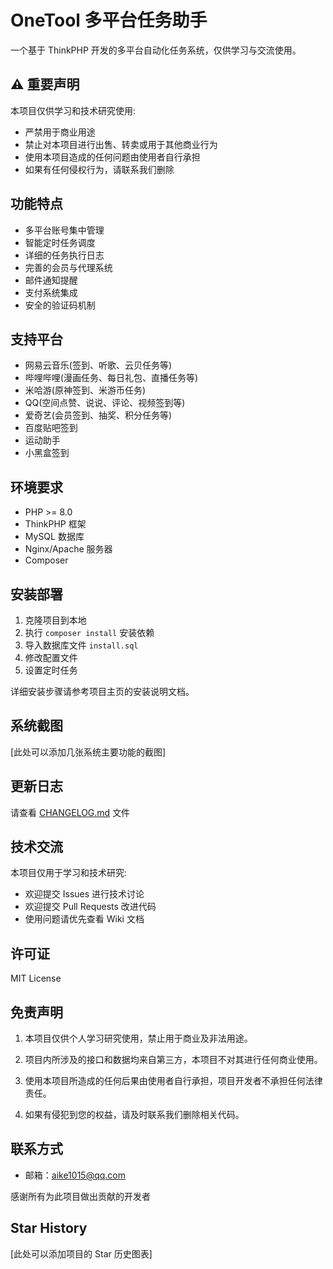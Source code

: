 # OneTool 多平台任务助手

一个基于 ThinkPHP 开发的多平台自动化任务系统，仅供学习与交流使用。

## ⚠ 重要声明

本项目仅供学习和技术研究使用:
- 严禁用于商业用途
- 禁止对本项目进行出售、转卖或用于其他商业行为
- 使用本项目造成的任何问题由使用者自行承担
- 如果有任何侵权行为，请联系我们删除

## 功能特点

- 多平台账号集中管理
- 智能定时任务调度
- 详细的任务执行日志
- 完善的会员与代理系统
- 邮件通知提醒
- 支付系统集成
- 安全的验证码机制

## 支持平台

- 网易云音乐(签到、听歌、云贝任务等)
- 哔哩哔哩(漫画任务、每日礼包、直播任务等)
- 米哈游(原神签到、米游币任务)
- QQ(空间点赞、说说、评论、视频签到等)
- 爱奇艺(会员签到、抽奖、积分任务等)
- 百度贴吧签到
- 运动助手
- 小黑盒签到

## 环境要求

- PHP >= 8.0
- ThinkPHP 框架
- MySQL 数据库
- Nginx/Apache 服务器
- Composer

## 安装部署

1. 克隆项目到本地
2. 执行 `composer install` 安装依赖
3. 导入数据库文件 `install.sql`
4. 修改配置文件
5. 设置定时任务

详细安装步骤请参考项目主页的安装说明文档。

## 系统截图

[此处可以添加几张系统主要功能的截图]

## 更新日志

请查看 [CHANGELOG.md](./CHANGELOG.md) 文件

## 技术交流

本项目仅用于学习和技术研究:
- 欢迎提交 Issues 进行技术讨论
- 欢迎提交 Pull Requests 改进代码
- 使用问题请优先查看 Wiki 文档

## 许可证

MIT License

## 免责声明

1. 本项目仅供个人学习研究使用，禁止用于商业及非法用途。

2. 项目内所涉及的接口和数据均来自第三方，本项目不对其进行任何商业使用。

3. 使用本项目所造成的任何后果由使用者自行承担，项目开发者不承担任何法律责任。

4. 如果有侵犯到您的权益，请及时联系我们删除相关代码。

## 联系方式

- 邮箱：aike1015@qq.com

感谢所有为此项目做出贡献的开发者

## Star History

[此处可以添加项目的 Star 历史图表]
